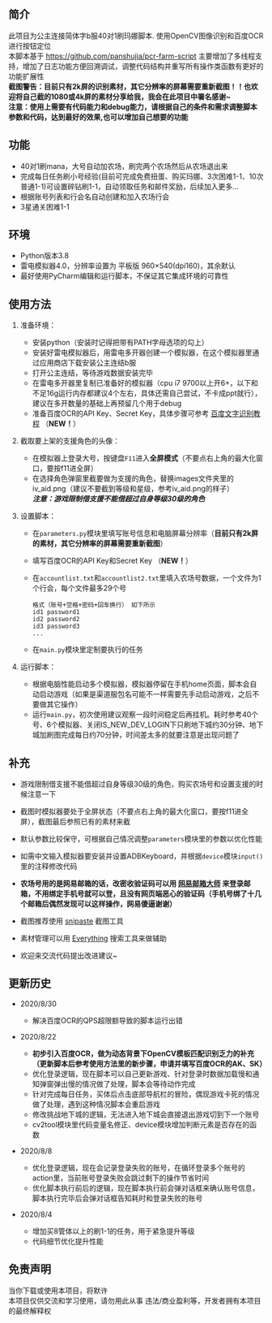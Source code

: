 ## 简介
此项目为公主连接简体字b服40对1刷玛娜脚本. 使用OpenCV图像识别和百度OCR进行按钮定位<br>
本脚本基于 https://github.com/panshujia/pcr-farm-script 主要增加了多线程支持，增加了日志功能方便回溯调试，调整代码结构并重写所有操作类函数有更好的功能扩展性<br>
**截图警告：目前只有2k屏的识别素材，其它分辨率的屏幕需要重新截图！！也欢迎将自己截的1080或4k屏的素材分享给我，我会在此项目中署名感谢~<br>
注意：使用上需要有代码能力和debug能力，请根据自己的条件和需求调整脚本参数和代码，达到最好的效果,也可以增加自己想要的功能**


## 功能
* 40对1刷mana，大号自动加农场，刷完两个农场然后从农场退出来
* 完成每日任务刷小号经验(目前可完成免费扭蛋、购买玛娜、3次困难1-1、10次普通1-1)可设置碎钻刷1-1，自动领取任务和邮件奖励，后续加入更多...
* 根据账号列表和行会名自动创建和加入农场行会
* 3星通关困难1-1


## 环境
* Python版本3.8
* 雷电模拟器4.0，分辨率设置为 平板版 960×540(dpi160)，其余默认
* 最好使用PyCharm编辑和运行脚本，不保证其它集成环境的可靠性


## 使用方法
1. 准备环境：
    * 安装python（安装时记得把带有PATH字母选项的勾上）
    * 安装好雷电模拟器后，用雷电多开器创建一个模拟器，在这个模拟器里通过应用商店下载安装公主连结b服
    * 打开公主连结，等待游戏数据安装完毕
    * 在雷电多开器里复制已准备好的模拟器（cpu i7 9700以上开6+，以下和不足16g运行内存都建议4个左右，具体还需自己尝试，不卡成ppt就行），建议在多开数量的基础上再预留几个用于debug
    * 准备百度OCR的API Key、Secret Key，具体步骤可参考 [百度文字识别教程](https://ai.baidu.com/forum/topic/show/867951) （**NEW！**）
    
2. 截取要上架的支援角色的头像：
    * 在模拟器上登录大号，按键盘`F11`进入**全屏模式**（不要点右上角的最大化窗口，要按f11进全屏）
    * 在选择角色弹窗里截要做为支援的角色，替换images文件夹里的iv_aid.png（建议不要截到等级和星级，参考iv_aid.png的样子）
    <br>**_注意：游戏限制借支援不能借超过自身等级30级的角色_**
    
3. 设置脚本：
    * 在`parameters.py`模块里填写账号信息和电脑屏幕分辨率（**目前只有2k屏的素材，其它分辨率的屏幕需要重新截图**）
    * 填写百度OCR的API Key和Secret Key （**NEW！**）
    * 在`accountlist.txt`和`accountlist2.txt`里填入农场号数据，一个文件为1个行会，每个文件最多29个号
    
        ```
        格式（账号+空格+密码+回车换行） 如下所示
        id1 password1
        id2 password2
        id3 password3
        ...
        ```
    * 在`main.py`模块里定制要执行的任务
    
4. 运行脚本：
    * 根据电脑性能启动多个模拟器，模拟器停留在手机home页面，脚本会自动启动游戏（如果是渠道服包名可能不一样需要先手动启动游戏，之后不要做其它操作）
    * 运行`main.py`，初次使用建议观察一段时间稳定后再挂机。耗时参考40个号、6个模拟器、关闭IS_NEW_DEV_LOGIN下只刷地下城约30分钟、地下城加刷图完成每日约70分钟，时间差太多的就要注意是出现问题了


## 补充
* 游戏限制借支援不能借超过自身等级30级的角色，购买农场号和设置支援的时候注意一下
* 截图时模拟器要处于全屏状态（不要点右上角的最大化窗口，要按f11进全屏），截图最后参照已有的素材来截
* 默认参数比较保守，可根据自己情况调整`parameters`模块里的参数以优化性能
* 如需中文输入模拟器要安装并设置ADBKeyboard，并根据`device`模块`input()`里的注释修改代码


* **农场号用的是网易邮箱的话，改密收验证码可以用 [网易邮箱大师](https://mail.163.com/dashi/) 来登录邮箱，不用绑定手机号就可以登，且没有网页端恶心的验证码（手机号绑了十几个邮箱后偶然发现可以这样操作，网易傻逼谢谢）**
* 截图推荐使用 [snipaste](https://zh.snipaste.com/index.html) 截图工具
* 素材管理可以用 [Everything](https://www.voidtools.com/) 搜索工具来做辅助
* 欢迎来交流代码提出改进建议~


## 更新历史
* 2020/8/30
    * 解决百度OCR的QPS超限额导致的脚本运行出错

* 2020/8/22
    * **初步引入百度OCR，做为动态背景下OpenCV模板匹配识别乏力的补充（更新脚本后参考使用方法里的新步骤，申请并填写百度OCR的AK、SK）**
    * 优化登录逻辑，现在脚本可以自己更新游戏、针对登录时数据加载慢和通知弹窗弹出慢的情况做了处理，脚本会等待动作完成
    * 针对完成每日任务，买体后点击底部导航栏的冒险，偶现游戏卡死的情况做了处理，遇到这种情况脚本会重启游戏
    * 修改挑战地下城的逻辑，无法进入地下城会直接退出游戏切到下一个账号
    * cv2tool模块里代码变量名修正、device模块增加判断元素是否存在的函数
    
* 2020/8/8
    * 优化登录逻辑，现在会记录登录失败的账号，在循环登录多个账号的action里，当前账号登录失败会跳过剩下的操作节省时间
    * 优化脚本执行前后的逻辑，现在脚本执行前会弹对话框来确认账号信息，脚本执行完毕后会弹对话框告知耗时和登录失败的账号
    
* 2020/8/4
    * 增加买8管体以上的刷1-1的任务，用于紧急提升等级
    * 代码细节优化提升性能

## 免责声明
当你下载或使用本项目，将默许<br>
本项目仅供交流和学习使用，请勿用此从事 违法/商业盈利等，开发者拥有本项目的最终解释权